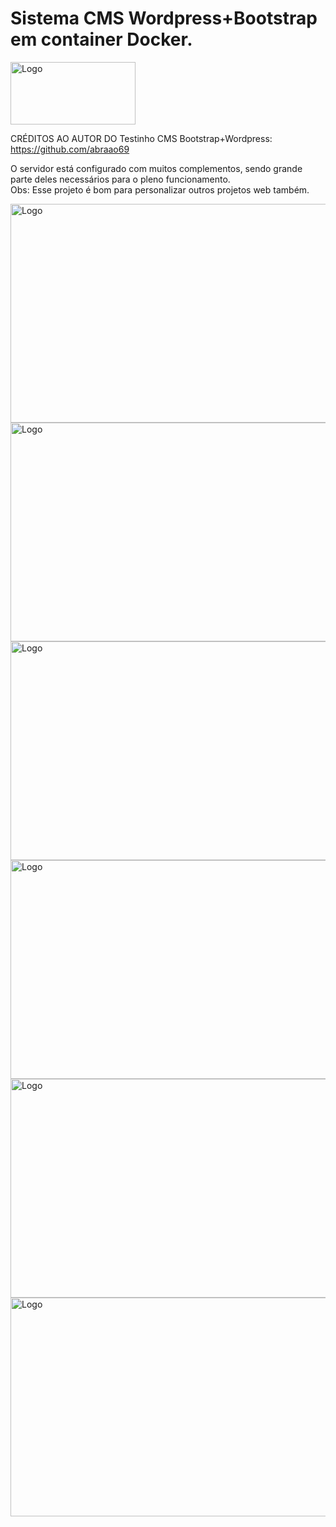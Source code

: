 
# Sistema CMS Wordpress+Bootstrap em container Docker.  
  
<div style="display: flex; align-items: center;">
  <img src="https://github.com/abraao69/Setup-Docker-PHP-7.4/blob/master/logo.png" alt="Logo" width="200" height="100">
  <br><br>
</div>
  
CRÉDITOS AO AUTOR DO Testinho CMS  Bootstrap+Wordpress:  
https://github.com/abraao69  
  
  
O servidor está configurado com muitos complementos, sendo grande parte deles necessários para o pleno funcionamento.  
Obs: Esse projeto é bom para personalizar outros projetos web também. 

<div style="display: flex; align-items: center;">
  <img src="https://github.com/abraao69/Setup-Docker-PHP-7.4/blob/master/fiocruz9%20(1).jpg?raw=true" alt="Logo" width="900px" height="350px">
  <br><br>
</div>
<div style="display: flex; align-items: center;">
  <img src="https://github.com/abraao69/Setup-Docker-PHP-7.4/blob/master/fiocruz4.jpg?raw=true" alt="Logo" width="900px" height="350px">
  <br><br>
</div>
<div style="display: flex; align-items: center;">
  <img src="https://github.com/abraao69/Setup-Docker-PHP-7.4/blob/master/fiocruz5.jpg?raw=true" alt="Logo" width="900px" height="350px">
  <br><br>
</div>
<div style="display: flex; align-items: center;">
  <img src="https://github.com/abraao69/Setup-Docker-PHP-7.4/blob/master/fiocruz6.jpg?raw=true" alt="Logo" width="900px" height="350px">
  <br><br>
</div>
<div style="display: flex; align-items: center;">
  <img src="https://github.com/abraao69/Setup-Docker-PHP-7.4/blob/master/fiocruz7.jpg?raw=true" alt="Logo" width="900px" height="350px">
  <br><br>
</div>
<div style="display: flex; align-items: center;">
  <img src="https://github.com/abraao69/Setup-Docker-PHP-7.4/blob/master/fiocruz8.jpg?raw=true" alt="Logo" width="900px" height="350px">
  <br><br>
</div>
